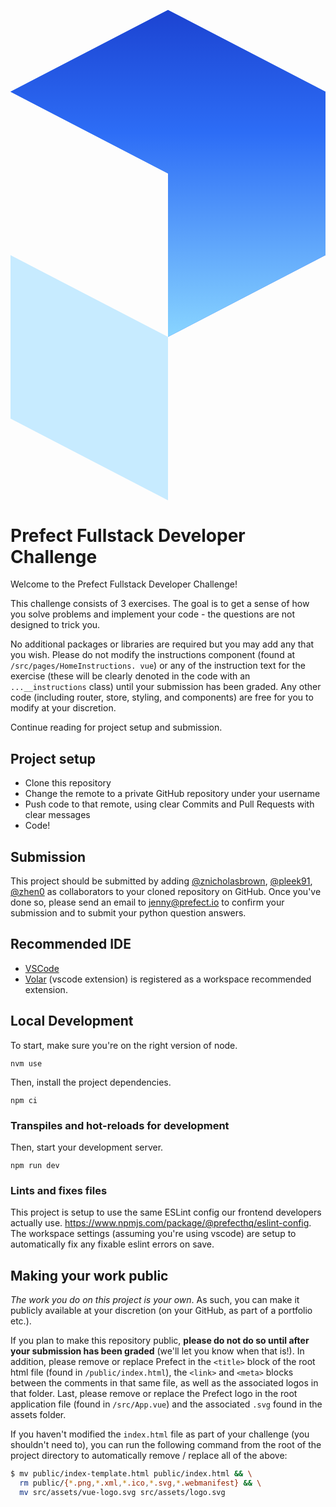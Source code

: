 <p align="center" >
 <svg viewBox="0 0 106 165" fill="none" xmlns="http://www.w3.org/2000/svg">
  <path fill-rule="evenodd" clip-rule="evenodd" d="M0 27.5L53 55V110L106 82.5V27.5L53 0L0 27.5Z"
    fill="#2D6DF6" />
  <path fill-rule="evenodd" clip-rule="evenodd" d="M0 27.5L53 55V110L106 82.5V27.5L53 0L0 27.5Z"
    fill="url(#paint0_linear_2070_5702)" />
  <path fill-rule="evenodd" clip-rule="evenodd" d="M53 110L0 82.5V137.5L53 165V110Z" fill="#C7EBFF" />
  <defs>
    <linearGradient id="paint0_linear_2070_5702" x1="53" y1="1" x2="53" y2="110"
      gradientUnits="userSpaceOnUse">
      <stop stop-color="#1C44D2" />
      <stop offset="0.369792" stop-color="#2D6DF6" />
      <stop offset="1" stop-color="#89D5FF" />
    </linearGradient>
  </defs>
</svg>  
</p>


# Prefect Fullstack Developer Challenge

Welcome to the Prefect Fullstack Developer Challenge!

This challenge consists of 3 exercises. The goal is to get a sense of how you solve problems and implement your code - the  questions are not designed to trick you.

No additional packages or libraries are required but you may add any that you wish.  Please do not modify the instructions component (found at `/src/pages/HomeInstructions. vue`) or any of the instruction text for the exercise (these will be clearly denoted in  the code with an `...__instructions` class) until your submission has been graded.  Any other code (including router, store, styling, and components) are free for you to modify at your discretion.

Continue reading for project setup and submission.

## Project setup

- Clone this repository
- Change the remote to a private GitHub repository under your username
- Push code to that remote, using clear Commits and Pull Requests with clear messages
- Code!

## Submission

This project should be submitted by adding [@znicholasbrown](https://github.com/znicholasbrown), [@pleek91](https://github.com/pleek91), [@zhen0](https://github.com/zhen0) as collaborators to your cloned repository on GitHub. Once you've done so, please send an email to [jenny@prefect.io](jenny@prefect.io) to confirm your submission and to submit your python question answers.

## Recommended IDE

- [VSCode](https://code.visualstudio.com/)
- [Volar](https://marketplace.visualstudio.com/items?itemName=johnsoncodehk.volar) (vscode extension) is registered as a workspace recommended extension. 

## Local Development

To start, make sure you're on the right version of node.

```
nvm use
```

Then, install the project dependencies.

```
npm ci
```


### Transpiles and hot-reloads for development

Then, start your development server.

```
npm run dev
```

### Lints and fixes files

This project is setup to use the same ESLint config our frontend developers actually use. https://www.npmjs.com/package/@prefecthq/eslint-config. The workspace settings (assuming you're using vscode) are setup to automatically fix any fixable eslint errors on save.

## Making your work public

_The work you do on this project is your own_. As such, you can make it publicly  available at your discretion (on your GitHub, as part of a portfolio etc.).

If you plan to make this repository public, **please do not do so until after your  submission has been graded** (we'll let you know when that is!). In addition, please  remove or replace Prefect in the `<title>` block of the root html file (found in `/public/index.html`), the `<link>` and `<meta>` blocks between the comments in that same  file, as well as the associated logos in that folder. Last, please remove or  replace the Prefect logo in the root application file (found in `/src/App.vue`) and the  associated `.svg` found in the assets folder.

If you haven't modified the `index.html` file as part of your challenge (you shouldn't  need to), you can run the following command from the root of the project directory to automatically remove / replace all of the above:

```bash
$ mv public/index-template.html public/index.html && \
  rm public/{*.png,*.xml,*.ico,*.svg,*.webmanifest} && \
  mv src/assets/vue-logo.svg src/assets/logo.svg
```
